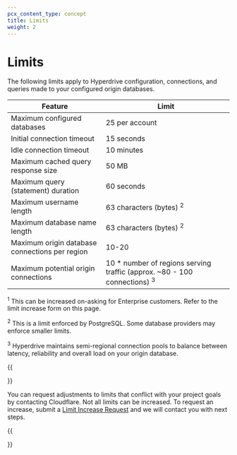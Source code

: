 ```yaml
---
pcx_content_type: concept
title: Limits
weight: 2
---
```


# Limits

The following limits apply to Hyperdrive configuration, connections, and queries made to your configured origin databases.

| Feature                                        | Limit                                                                                |
| ---------------------------------------------- | ------------------------------------------------------------------------------------ |
| Maximum configured databases                   | 25 per account                                                                       |
| Initial connection timeout                     | 15 seconds                                                                           |
| Idle connection timeout                        | 10 minutes                                                                           |
| Maximum cached query response size             | 50 MB                                                                                |
| Maximum query (statement) duration             | 60 seconds                                                                           |
| Maximum username length                        | 63 characters (bytes) <sup>2</sup>                                                   |
| Maximum database name length                   | 63 characters (bytes) <sup>2</sup>                                                   |
| Maximum origin database connections per region | 10-20                                                                                |
| Maximum potential origin connections           | 10 \* number of regions serving traffic (approx. ~80 - 100 connections) <sup>3</sup> |

<sup>1</sup> This can be increased on-asking for Enterprise customers. Refer to the limit increase form on this page.

<sup>2</sup> This is a limit enforced by PostgreSQL. Some database providers may enforce smaller limits.

<sup>3</sup> Hyperdrive maintains semi-regional connection pools to balance between latency, reliability and overall load on your origin database.

{{<Aside type="note">}}

You can request adjustments to limits that conflict with your project goals by contacting Cloudflare. Not all limits can be increased. To request an increase, submit a [Limit Increase Request](https://forms.gle/ukpeZVLWLnKeixDu7) and we will contact you with next steps.

{{</Aside>}}
